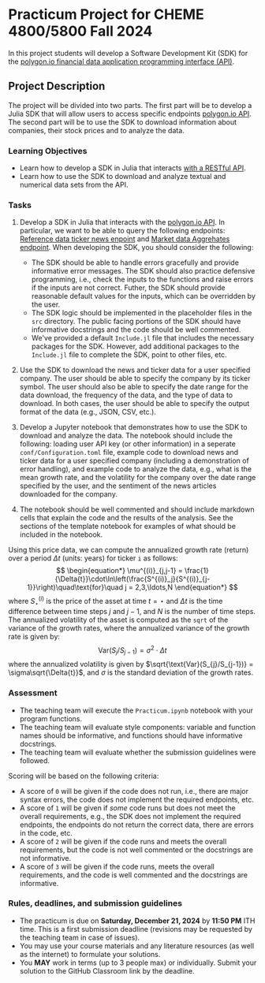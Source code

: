 # Practicum Project for CHEME 4800/5800 Fall 2024
In this project students will develop a Software Development Kit (SDK) for the [polygon.io financial data application programming interface (API)](https://polygon.io).

## Project Description
The project will be divided into two parts. The first part will be to develop a Julia SDK that will allow users to access specific endpoints [polygon.io API](https://polygon.io). The second part will be to use the SDK to download information about companies, their stock prices and to analyze the data.

### Learning Objectives
- Learn how to develop a SDK in Julia that interacts [with a RESTful API]().
- Learn how to use the SDK to download and analyze textual and numerical data sets from the API.

### Tasks
1. Develop a SDK in Julia that interacts with the [polygon.io API](https://polygon.io). In particular, we want to be able to query the following endpoints: [Reference data ticker news enpoint](https://polygon.io/docs/stocks/get_v2_reference_news) and [Market data Aggrehates endpoint](https://polygon.io/docs/stocks/get_v2_aggs_ticker__stocksticker__range__multiplier___timespan___from___to). When developing the SDK, you should consider the following:
    - The SDK should be able to handle errors gracefully and provide informative error messages. The SDK should also practice defensive programming, i.e., check the inputs to the functions and raise errors if the inputs are not correct. Futher, the SDK should provide reasonable default values for the inputs, which can be overridden by the user.
    - The SDK logic should be implemented in the placeholder files in the `src` directory. The public facing portions of the SDK should have informative docstrings and the code should be well commented.
    - We've provided a default `Include.jl` file that includes the necessary packages for the SDK. However, add additional packages to the `Include.jl` file to complete the SDK, point to other files, etc.

2. Use the SDK to download the news and ticker data for a user specified company. The user should be able to specify the company by its ticker symbol. The user should also be able to specify the date range for the data download, the frequency of the data, and the type of data to download. In both cases, the user should be able to specify the output format of the data (e.g., JSON, CSV, etc.).

4. Develop a Jupyter notebook that demonstrates how to use the SDK to download and analyze the data. The notebook should include the following: loading user API key (or other information) in a seperate `conf/Configuration.toml` file, example code to download news and ticker data for a user specified company (including a demonstration of error handling), and example code to analyze the data, e.g., what is the mean growth rate, and the volatility for the company over the date range specified by the user, and the sentiment of the news articles downloaded for the company.

5. The notebook should be well commented and should include markdown cells that explain the code and the results of the analysis. See the sections of the template notebook for examples of what should be included in the notebook.

Using this price data, we can compute the annualized growth rate (return) over a period $\Delta{t}$ (units: years) for ticker `i` as follows:
$$
\begin{equation*}
\mu^{(i)}_{j,j-1} = \frac{1}{\Delta{t}}\cdot\ln\left(\frac{S^{(i)}_j}{S^{(i)}_{j-1}}\right)\quad\text{for}\quad j = 2,3,\ldots,N
\end{equation*}
$$
where $S^{(i)}_{\star}$ is the price of the asset at time $t = \star$ and $\Delta{t}$ is the time difference between time steps $j$ and $j-1$, and $N$ is the number of time steps. The annualized volatility of the asset is computed as the `sqrt` of the variance of the growth rates, where the annualized variance of the growth rate is given by:
$$
\begin{equation*}
\text{Var}(S_{j}/S_{j-1}) = \sigma^{2}\cdot\Delta{t}
\end{equation*}
$$
where the annualized volatility is given by $\sqrt{\text{Var}(S_{j}/S_{j-1})} = \sigma\sqrt{\Delta{t}}$, and $\sigma$ is the standard deviation of the growth rates.

### Assessment
* The teaching team will execute the `Practicum.ipynb` notebook with your program functions. 
* The teaching team will evaluate style components: variable and function names should be informative, and functions should have informative docstrings. 
* The teaching team will evaluate whether the submission guidelines were followed.

Scoring will be based on the following criteria:
- A score of `0` will be given if the code does not run, i.e., there are major syntax errors, the code does not implement the required endpoints, etc.
- A score of `1` will be given if _some_ code runs but does not meet the overall requirements, e.g., the SDK does not implement the required endpoints, the endpoints do not return the correct data, there are errors in the code, etc.
- A score of `2` will be given if the code runs and meets the overall requirements, but the code is not well commented or the docstrings are not informative.
- A score of `3` will be given if the code runs, meets the overall requirements, and the code is well commented and the docstrings are informative.

### Rules, deadlines, and submission guidelines
* The practicum is due on __Saturday, December 21, 2024__ by __11:50 PM__ ITH time. This is a first submission deadline (revisions may be requested by the teaching team in case of issues).
* You may use your course materials and any literature resources (as well as the internet) to formulate your solutions.
* You __MAY__ work in terms (up to 3 people max) or individually. Submit your solution to the GitHub Classroom link by the deadline.
